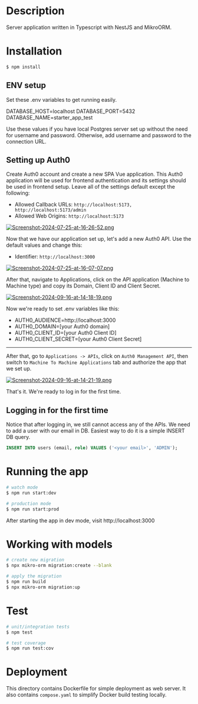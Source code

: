 # Description

Server application written in Typescript with NestJS and MikroORM.

# Installation

```bash
$ npm install
```

## ENV setup

Set these .env variables to get running easily.

DATABASE_HOST=localhost
DATABASE_PORT=5432
DATABASE_NAME=starter_app_test

Use these values if you have local Postgres server set up without the need for
username and password. Otherwise, add username and password to the connection URL.

## Setting up Auth0

Create Auth0 account and create a new SPA Vue application. This Auth0 application
will be used for frontend authentication and its settings should be used in
frontend setup. Leave all of the settings default except the following:
- Allowed Callback URLs: `http://localhost:5173, http://localhost:5173/admin`
- Allowed Web Origins: `http://localhost:5173`

[![Screenshot-2024-07-25-at-16-26-52.png](https://i.postimg.cc/fTDcpFmN/Screenshot-2024-07-25-at-16-26-52.png)](https://postimg.cc/5jKQFss7)

Now that we have our application set up, let's add a new Auth0 API. Use the
default values and change this:
- Identifier: `http://localhost:3000`

[![Screenshot-2024-07-25-at-16-07-07.png](https://i.postimg.cc/gcRsf87v/Screenshot-2024-07-25-at-16-07-07.png)](https://postimg.cc/RqSwt64F)

After that, navigate to Applications, click on the API application
(Machine to Machine type) and copy its Domain, Client ID and Client Secret.

[![Screenshot-2024-09-16-at-14-18-19.png](https://i.postimg.cc/cHxGrRZt/Screenshot-2024-09-16-at-14-18-19.png)](https://postimg.cc/R3DDYnWv)

Now we're ready to set .env variables like this:
- AUTH0_AUDIENCE=http://localhost:3000
- AUTH0_DOMAIN=[your Auth0 domain]
- AUTH0_CLIENT_ID=[your Auth0 Client ID]
- AUTH0_CLIENT_SECRET=[your Auth0 Client Secret]

---

After that, go to `Applications -> APIs`, click on `Auth0 Management API`, then
switch to `Machine To Machine Applications` tab and authorize the app that we set up.

[![Screenshot-2024-09-16-at-14-21-19.png](https://i.postimg.cc/SxGhq1bb/Screenshot-2024-09-16-at-14-21-19.png)](https://postimg.cc/213J7w50)


That's it. We're ready to log in for the first time.

## Logging in for the first time

Notice that after logging in, we still cannot access any of the APIs. We need to
add a user with our email in DB. Easiest way to do it is a simple INSERT DB query.

```sql
INSERT INTO users (email, role) VALUES ('<your email>', 'ADMIN');
```

# Running the app

```bash
# watch mode
$ npm run start:dev

# production mode
$ npm run start:prod
```

After starting the app in dev mode, visit http://localhost:3000

# Working with models

```bash
# create new migration
$ npx mikro-orm migration:create --blank

# apply the migration
$ npm run build
$ npx mikro-orm migration:up
```

# Test

```bash
# unit/integration tests
$ npm test

# test coverage
$ npm run test:cov
```

# Deployment

This directory contains Dockerfile for simple deployment as web server. It also
contains `compose.yaml` to simplify Docker build testing locally.

